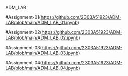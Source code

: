 ADM_LAB

#Assignment-01(https://github.com/2303A51923/ADM-LAB/blob/main/ADM_LAB_01.ipynb)

#Assignment-02(https://github.com/2303A51923/ADM-LAB/blob/main/ADM_LAB_02.ipynb)

#Assignment-03(https://github.com/2303A51923/ADM-LAB/blob/main/ADM_LAB_03.ipynb)

#Assignment-04(https://github.com/2303A51923/ADM-LAB/blob/main/ADM_LAB_04.ipynb)



